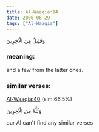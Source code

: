 ```yaml
---
title: Al-Waaqia:14
date: 2006-08-29
tags: ["Al-Waaqia"]
---
```

وَقَلِيلٌ مِنَ الْآخِرِينَ
### meaning: 
and a few from the latter ones.
### similar verses: 

[Al-Waaqia:40](/56/40) (sim:66.5%)

وَثُلَّةٌ مِنَ الْآخِرِينَ

our AI can't find any similar verses



